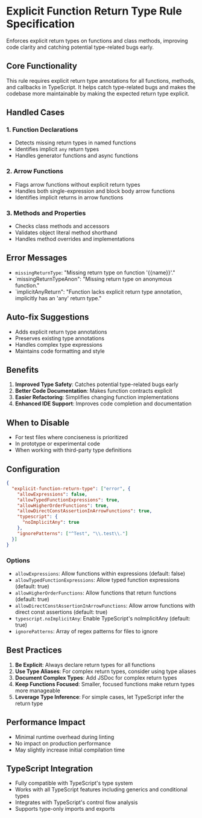 # Explicit Function Return Type Rule Specification

Enforces explicit return types on functions and class methods, improving code clarity and catching potential type-related bugs early.

## Core Functionality

This rule requires explicit return type annotations for all functions, methods, and callbacks in TypeScript. It helps catch type-related bugs and makes the codebase more maintainable by making the expected return type explicit.

## Handled Cases

### 1. Function Declarations

- Detects missing return types in named functions
- Identifies implicit `any` return types
- Handles generator functions and async functions

### 2. Arrow Functions

- Flags arrow functions without explicit return types
- Handles both single-expression and block body arrow functions
- Identifies implicit returns in arrow functions

### 3. Methods and Properties

- Checks class methods and accessors
- Validates object literal method shorthand
- Handles method overrides and implementations

## Error Messages

- `missingReturnType`: "Missing return type on function '{{name}}'."
- `missingReturnTypeAnon": "Missing return type on anonymous function."
- `implicitAnyReturn": "Function lacks explicit return type annotation, implicitly has an 'any' return type."

## Auto-fix Suggestions

- Adds explicit return type annotations
- Preserves existing type annotations
- Handles complex type expressions
- Maintains code formatting and style

## Benefits

1. **Improved Type Safety**: Catches potential type-related bugs early
2. **Better Code Documentation**: Makes function contracts explicit
3. **Easier Refactoring**: Simplifies changing function implementations
4. **Enhanced IDE Support**: Improves code completion and documentation

## When to Disable

- For test files where conciseness is prioritized
- In prototype or experimental code
- When working with third-party type definitions

## Configuration

```json
{
  "explicit-function-return-type": ["error", {
    "allowExpressions": false,
    "allowTypedFunctionExpressions": true,
    "allowHigherOrderFunctions": true,
    "allowDirectConstAssertionInArrowFunctions": true,
    "typescript": {
      "noImplicitAny": true
    },
    "ignorePatterns": ["^Test", "\\.test\\."]
  }]
}
```

### Options

- `allowExpressions`: Allow functions within expressions (default: false)
- `allowTypedFunctionExpressions`: Allow typed function expressions (default: true)
- `allowHigherOrderFunctions`: Allow functions that return functions (default: true)
- `allowDirectConstAssertionInArrowFunctions`: Allow arrow functions with direct const assertions (default: true)
- `typescript.noImplicitAny`: Enable TypeScript's noImplicitAny (default: true)
- `ignorePatterns`: Array of regex patterns for files to ignore

## Best Practices

1. **Be Explicit**: Always declare return types for all functions
2. **Use Type Aliases**: For complex return types, consider using type aliases
3. **Document Complex Types**: Add JSDoc for complex return types
4. **Keep Functions Focused**: Smaller, focused functions make return types more manageable
5. **Leverage Type Inference**: For simple cases, let TypeScript infer the return type

## Performance Impact

- Minimal runtime overhead during linting
- No impact on production performance
- May slightly increase initial compilation time

## TypeScript Integration

- Fully compatible with TypeScript's type system
- Works with all TypeScript features including generics and conditional types
- Integrates with TypeScript's control flow analysis
- Supports type-only imports and exports
